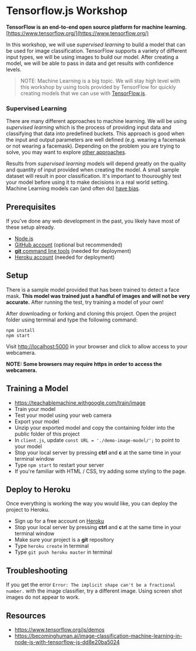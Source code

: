 # Tensorflow.js Workshop

**TensorFlow is an end-to-end open source platform for machine learning.** [https://www.tensorflow.org/](https://www.tensorflow.org/)

In this workshop, we will use *supervised learning* to build a model that can be used for image classification. TensorFlow supports a variety of different input types, we will be using images to build our model. After creating a model, we will be able to pass in data and get results with confidence levels.

> NOTE: Machine Learning is a big topic. We will stay high level with this workshop by using tools provided by TensorFlow for quickly creating models that we can use with [TensorFlow.js](https://www.tensorflow.org/js).

### Supervised Learning

There are many different approaches to machine learning. We will be using *supervised learning* which is the process of providing input data and classifying that data into predefined buckets. This approach is good when the input and output parameters are well defined (e.g. wearing a facemask or not wearing a facemask). Depending on the problem you are trying to solve, you may want to explore [other approaches](https://towardsdatascience.com/types-of-machine-learning-algorithms-you-should-know-953a08248861). 

Results from *supervised learning* models will depend greatly on the quality and quantity of input provided when creating the model. A small sample dataset will result in poor classification. It's important to thouroughly test your model before using it to make decisions in a real world setting. Machine Learning models can (and often do) [have bias](https://lionbridge.ai/articles/7-types-of-data-bias-in-machine-learning/). 

## Prerequisites

If you've done any web development in the past, you likely have most of these setup already.

- [Node.js](https://nodejs.org/en/download/)
- [GitHub account](https://github.com/) (optional but recommended)
- [**git** command line tools](https://git-scm.com/downloads) (needed for deployment)
- [Heroku account](https://www.heroku.com/) (needed for deployment)

## Setup

There is a sample model provided that has been trained to detect a face mask. **This model was trained just a handful of images and will not be very accurate.** After running the test, try training a model of your own!

After downloading or forking and cloning this project. Open the project folder using terminal and type the following command:

```
npm install
npm start
```

Visit [http://localhost:5000](http://localhost:5000) in your browser and click to allow access to your webcamera.

**NOTE: Some browsers may require https in order to access the webcamera.**

## Training a Model

- https://teachablemachine.withgoogle.com/train/image
- Train your model
- Test your model using your web camera
- Export your model
- Unzip your exported model and copy the containing folder into the public folder of this project
- In `client.js`, update `const URL = './demo-image-model/';` to point to your model
- Stop your local server by pressing **ctrl** and **c** at the same time in your terminal window
- Type `npm start` to restart your server
- If you're familiar with HTML / CSS, try adding some styling to the page.

## Deploy to Heroku

Once everything is working the way you would like, you can deploy the project to Heroku. 

- Sign up for a free account on [Heroku](https://www.heroku.com/)
- Stop your local server by pressing **ctrl** and **c** at the same time in your terminal window
- Make sure your project is a **git** repository
- Type `heroku create` in terminal
- Type `git push heroku master` in terminal

## Troubleshooting

If you get the error `Error: The implicit shape can't be a fractional number.` with the image classifier, try a different image. Using screen shot images do not appear to work. 

## Resources

- https://www.tensorflow.org/js/demos
- https://becominghuman.ai/image-classification-machine-learning-in-node-js-with-tensorflow-js-dd8e20ba5024